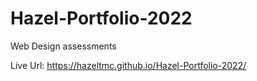 # Hazel-Portfolio-2022
Web Design assessments

Live Url: https://hazeltmc.github.io/Hazel-Portfolio-2022/
